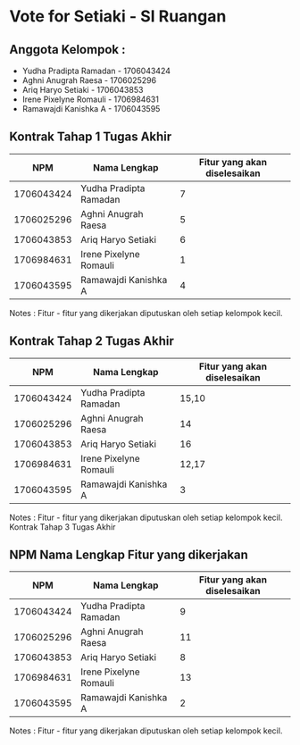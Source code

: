 # Vote for Setiaki - SI Ruangan
## Anggota Kelompok :
- Yudha Pradipta Ramadan - 1706043424
- Aghni Anugrah Raesa - 1706025296
- Ariq Haryo Setiaki - 1706043853
- Irene Pixelyne Romauli - 1706984631
- Ramawajdi Kanishka A - 1706043595
## Kontrak Tahap 1 Tugas Akhir
|      NPM      |       Nama Lengkap      | Fitur yang akan diselesaikan |
| ------------- | ----------------------- | ---------------------------- |
| 1706043424    | Yudha Pradipta Ramadan  |             7				 |
| 1706025296    | Aghni Anugrah Raesa     |             5                |
| 1706043853    | Ariq Haryo Setiaki      |             6                |
| 1706984631    | Irene Pixelyne Romauli  |             1                |
| 1706043595    | Ramawajdi Kanishka A    |             4                |
Notes : Fitur - fitur yang dikerjakan diputuskan oleh setiap kelompok kecil.
## Kontrak Tahap 2 Tugas Akhir
|      NPM      |       Nama Lengkap      | Fitur yang akan diselesaikan |
| ------------- | ----------------------- | ---------------------------- |
| 1706043424    | Yudha Pradipta Ramadan  |             15,10 			 |
| 1706025296    | Aghni Anugrah Raesa     |             14               |
| 1706043853    | Ariq Haryo Setiaki      |             16               |
| 1706984631    | Irene Pixelyne Romauli  |             12,17            |
| 1706043595    | Ramawajdi Kanishka A    |             3                |
Notes : Fitur - fitur yang dikerjakan diputuskan oleh setiap kelompok kecil.
Kontrak Tahap 3 Tugas Akhir
## NPM Nama Lengkap Fitur yang dikerjakan
|      NPM      |       Nama Lengkap      | Fitur yang akan diselesaikan |
| ------------- | ----------------------- | ---------------------------- |
| 1706043424    | Yudha Pradipta Ramadan  |             9	     		 |
| 1706025296    | Aghni Anugrah Raesa     |             11               |
| 1706043853    | Ariq Haryo Setiaki      |             8                |
| 1706984631    | Irene Pixelyne Romauli  |             13               |
| 1706043595    | Ramawajdi Kanishka A    |             2                |
Notes : Fitur - fitur yang dikerjakan diputuskan oleh setiap kelompok kecil.
